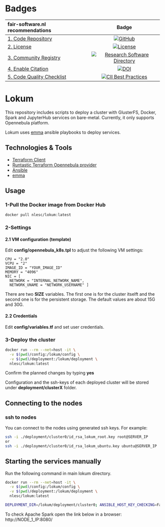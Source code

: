 # Badges

| fair-software.nl recommendations | Badge |
|:-|:-:|
| [1. Code Repository](https://fair-software.nl/recommendations/repository) | [![GitHub](https://img.shields.io/github/last-commit/nlesc/lokum)](https://img.shields.io/github/last-commit/nlesc/lokum) |
| [2. License](https://fair-software.nl/recommendations/license) | [![License](https://img.shields.io/github/license/nlesc/lokum)]((https://img.shields.io/github/license/nlesc/lokum)) |
| [3. Community Registry](https://fair-software.nl/recommendations/registry) | [![Research Software Directory](https://img.shields.io/badge/rsd-lokum-00a3e3.svg)](https://www.research-software.nl/software/lokum) |
| [4. Enable Citation](https://fair-software.nl/recommendations/citation) | [![DOI](https://zenodo.org/badge/DOI/10.5281/zenodo.3482939.svg)](https://doi.org/10.5281/zenodo.3482939) |
| [5. Code Quality Checklist](https://fair-software.nl/recommendations/checklist) | [![CII Best Practices](https://bestpractices.coreinfrastructure.org/projects/3754/badge)](https://bestpractices.coreinfrastructure.org/projects/3754)  |


# Lokum

This repository includes scripts to deploy a cluster with GlusterFS, Docker, Spark and JupyterHub services on bare-metal. Currently, it only supports Opennebula platform.

Lokum uses [emma](https://github.com/nlesc-sherlock/emma) ansible playbooks to deploy services.

## Technologies & Tools

- [Terraform Client](https://www.terraform.io)
- [Runtastic Terraform Opennebula provider](https://github.com/runtastic/terraform-provider-opennebula)
- [Ansible](https://www.ansible.com/)
- [emma](https://github.com/nlesc-sherlock/emma)

## Usage

### 1-Pull the Docker image from Docker Hub

```bash
docker pull nlesc/lokum:latest
```

### 2-Settings

#### 2.1 VM configuration (template)

Edit **config/opennebula_k8s.tpl** to adjust the following VM settings:

    CPU = "2.0"
    VCPU = "2"
    IMAGE_ID = "YOUR_IMAGE_ID"
    MEMORY = "4096"
    NIC = [
      NETWORK = "INTERNAL_NETWORK_NAME",
      NETWORK_UNAME = "NETWORK_USERNAME" ]

There are two **SIZE** variables. The first one is for the cluster itselft and the second one is for the persistent storage. The default values are about 15G and 30G.

#### 2.2 Credentials

Edit **config/variables.tf** and set user credentials.

### 3-Deploy the cluster

```bash
docker run --rm --net=host -it \
  -v $(pwd)/config:/lokum/config \
  -v $(pwd)/deployment:/lokum/deployment \
  nlesc/lokum:latest
```

Confirm the planned changes by typing **yes**

Configuration and the ssh-keys of each deployed cluster will be stored under **deployment/clusterX** folder.

## Connecting to the nodes

### ssh to nodes

You can connect to the nodes using generated ssh keys. For example:

```bash
ssh -i ./deployment/cluster0/id_rsa_lokum_root.key root@SERVER_IP
or
ssh -i ./deployment/cluster0/id_rsa_lokum_ubuntu.key ubuntu@SERVER_IP
```

## Starting the services manually

Run the following command in main lokum directory.

```bash
docker run --rm --net=host -it \
  -v $(pwd)/config:/lokum/config \
  -v $(pwd)/deployment:/lokum/deployment \
  nlesc/lokum:latest
```

```bash
DEPLOYMENT_DIR=/lokum/deployment/cluster0; ANSIBLE_HOST_KEY_CHECKING=False; export CLUSTER_NAME=lokum; cd /lokum/emma/vars; sh ./create_vars_files.sh; cd /lokum/emma; ansible-playbook -i ${DEPLOYMENT_DIR}/hosts.yaml --extra-vars 'CLUSTER_NAME=lokum' start_platform.yml --skip-tags 'jupyterhub,cassandra' --private-key=${DEPLOYMENT_DIR}/id_rsa_lokum_ubuntu.key -v
```

To check Apache Spark open the link below in a browser:
http://NODE_1_IP:8080/

